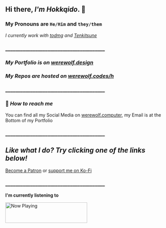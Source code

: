 ## Hi there, _I'm Hokkqido_. 👋

### My Pronouns are `He/Him` and `they/them`

_I currently work with [todmg](https://todmg.club "Thrive or Die Management Website") and [Tenkitsune](https://tenkitsune.com "Tenkitsune Website")_


### ________________________________________

### _My Portfolio is on [werewolf.design](https://werewolf.design "Hokkqido's Portfolio located at Werewolf dot Design")_

### _My Repos are hosted on [werewolf.codes/h](https://werewolf.codes/h "Hokkqido's Repos on werewolf dot codes")_

### ________________________________________

### 🔗 _How to reach me_

You can find all my Social Media on [werewolf.computer](https://werewolf.computer), my Email is at the Bottom of my Portfolio

### ________________________________________

## _Like what I do? Try clicking one of the links below!_

[Become a Patron](https://patreon.com/hokkqi) or [support me on Ko-Fi](https://ko-fi.com/W7W1JF87)

### ________________________________________

**I'm currently listening to**

<a href="https://nowplaying.hokkqido.vercel.app/now-playing?open">
    <img src="https://nowplaying.hokkqido.vercel.app/now-playing" width="256" height="64" alt="Now Playing">
</a>
